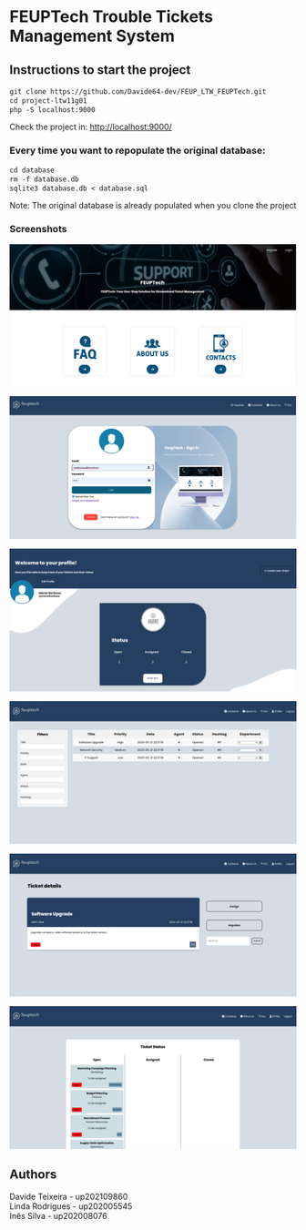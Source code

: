 # FEUPTech Trouble Tickets Management System

## Instructions to start the project

```
git clone https://github.com/Davide64-dev/FEUP_LTW_FEUPTech.git
cd project-ltw11g01
php -S localhost:9000
```
Check the project in:
[http://localhost:9000/](http://localhost:9000/)

### Every time you want to repopulate the original database:

```
cd database
rm -f database.db
sqlite3 database.db < database.sql
```

Note: The original database is already populated when you clone the project


### Screenshots


![../screenshots/index.png](screenshots/index.png)


![../screenshots/login.png](screenshots/login.png)


![../screenshots/profile.png](screenshots/profile.png)


![../screenshots/all_tickets.png](screenshots/all_tickets.png)


![../screenshots/ticket_detail.png](screenshots/ticket_detail.png)

![../screenshots/tickets_user.png](screenshots/tickets_user.png)





## Authors

Davide Teixeira - up202109860
<br>
Linda Rodrigues - up202005545
<br>
Inês Silva - up202008076




<!--[![Open in Visual Studio Code](https://classroom.github.com/assets/open-in-vscode-c66648af7eb3fe8bc4f294546bfd86ef473780cde1dea487d3c4ff354943c9ae.svg)](https://classroom.github.com/online_ide?assignment_repo_id=10557410&assignment_repo_type=AssignmentRepo) --!>
